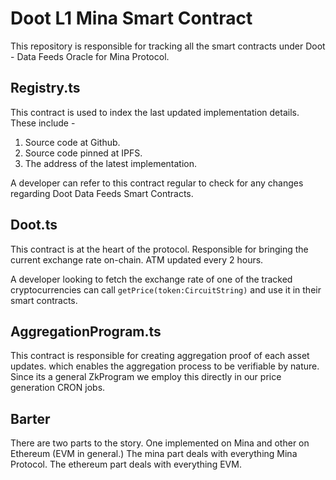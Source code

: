 # Doot L1 Mina Smart Contract

This repository is responsible for tracking all the smart contracts under Doot - Data Feeds Oracle for Mina Protocol.

## Registry.ts

This contract is used to index the last updated implementation details.
These include -

1. Source code at Github.
2. Source code pinned at IPFS.
3. The address of the latest implementation.

A developer can refer to this contract regular to check for any changes regarding Doot Data Feeds Smart Contracts.

## Doot.ts

This contract is at the heart of the protocol. Responsible for bringing the current exchange rate on-chain. ATM updated every 2 hours.

A developer looking to fetch the exchange rate of one of the tracked cryptocurrencies can call `getPrice(token:CircuitString)` and use it in their smart contracts.

## AggregationProgram.ts

This contract is responsible for creating aggregation proof of each asset updates. which enables the aggregation process to be verifiable by nature. Since its a general ZkProgram we employ this directly in our price generation CRON jobs.

## Barter

There are two parts to the story. One implemented on Mina and other on Ethereum (EVM in general.)
The mina part deals with everything Mina Protocol.
The ethereum part deals with everything EVM.
